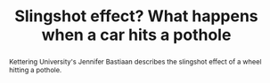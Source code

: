 ---
category: news
title: Slingshot effect? What happens when a car hits a pothole
abstract: Kettering University's Jennifer Bastiaan describes the slingshot effect of a wheel hitting a pothole.
publishedDateTime: 2019-03-13T10:40:41Z
sourceUrl: https://www.freep.com/story/news/local/michigan/2019/03/13/car-hitting-pothole/3104826002/
type: article

provider:
  name: Detroit Free Press
  id: V_AAzkb8u_global
tags:
  - Autos

images: 
  - url: assets/images/2019/3/Slingshot-effect?-What-happens-when-a-car-hits-a-pothole-1.jpg
    width: 2400
    height: 1724
    quality: 79
    title: Pothole 012719 Es10
    attribution: 
    focalRegion:
      x1: 1188
      x2: 1188
      y1: 888
      y2: 888

---